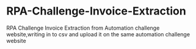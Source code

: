 # RPA-Challenge-Invoice-Extraction
RPA Challenge Invoice Extraction from Automation challenge website,writing in to csv and upload it on the same automation challenge website

